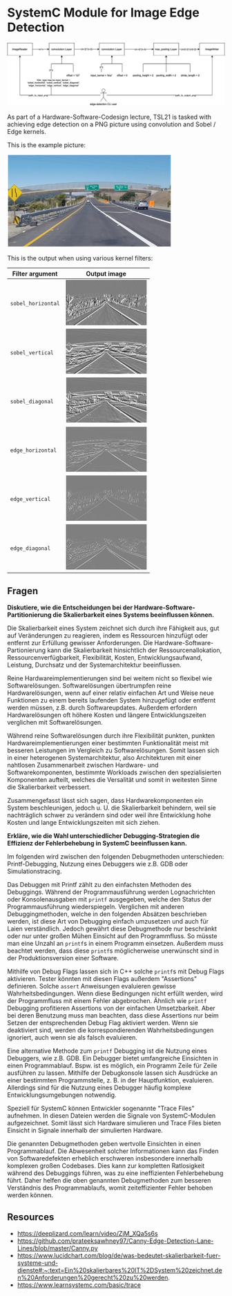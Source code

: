 # SystemC Module for Image Edge Detection

![Overview](./edge-detection-overview.drawio-4.png)

As part of a Hardware-Software-Codesign lecture, TSL21 is tasked with achieving edge detection on a PNG picture using convolution and Sobel / Edge kernels.

This is the example picture:

![Input](./Input.png)

This is the output when using various kernel filters:

| Filter argument    | Output image                                              |
| ------------------ | --------------------------------------------------------- |
| `sobel_horizontal` | ![output_sobel_horizontal](./output_sobel_horizontal.png) |
| `sobel_vertical`   | ![output_sobel_vertical](./output_sobel_vertical.png)     |
| `sobel_diagonal`   | ![output_sobel_diagonal](./output_sobel_diagonal.png)     |
| `edge_horizontal`  | ![output_edge_horizontal](./output_edge_horizontal.png)   |
| `edge_vertical`    | ![output_edge_vertical](./output_edge_vertical.png)       |
| `edge_diagonal`    | ![output_edge_diagonal](./output_edge_diagonal.png)       |

## Fragen

**Diskutiere, wie die Entscheidungen bei der Hardware-Software-Partitionierung die Skalierbarkeit eines Systems beeinflussen können.**

Die Skalierbarkeit eines System zeichnet sich durch ihre Fähigkeit aus, gut auf Veränderungen zu reagieren, indem es Ressourcen hinzufügt oder entfernt zur Erfüllung gewisser Anforderungen. Die Hardware-Software-Partionierung kann die Skalierbarkeit hinsichtlich der Ressourcenallokation, Ressourcenverfügbarkeit, Flexibilität, Kosten, Entwicklungsaufwand, Leistung, Durchsatz und der Systemarchitektur beeinflussen.

Reine Hardwareimplementierungen sind bei weitem nicht so flexibel wie Softwarelösungen. Softwarelösungen übertrumpfen reine Hardwarelösungen, wenn auf einer relativ einfachen Art und Weise neue Funktionen zu einem bereits laufenden System hinzugefügt oder entfernt werden müssen, z.B. durch Softwareupdates. Außerdem erfordern Hardwarelösungen oft höhere Kosten und längere Entwicklungszeiten verglichen mit Softwarelösungen.

Während reine Softwarelösungen durch ihre Flexibilität punkten, punkten Hardwareimplementierungen einer bestimmten Funktionalität meist mit besseren Leistungen im Vergleich zu Softwarelösungen. Somit lassen sich in einer heterogenen Systemarchitektur, also Architekturen mit einer nahtlosen Zusammenarbeit zwischen Hardware- und Softwarekomponenten, bestimmte Workloads zwischen den spezialisierten Komponenten aufteilt, welches die Versalität und somit in weitesten Sinne die Skalierbarkeit verbessert.

Zusammengefasst lässt sich sagen, dass Hardwarekomponenten ein System beschleunigen, jedoch u. U. die Skalierbarkeit behindern, weil sie nachträglich schwer zu verändern sind oder weil ihre Entwicklung hohe Kosten und lange Entwicklungszeiten mit sich ziehen.

**Erkläre, wie die Wahl unterschiedlicher Debugging-Strategien die Effizienz der Fehlerbehebung in SystemC beeinflussen kann.**

Im folgenden wird zwischen den folgenden Debugmethoden unterschieden: Printf-Debugging, Nutzung eines Debuggers wie z.B. GDB oder Simulationstracing.

Das Debuggen mit Printf zählt zu den einfachsten Methoden des Debuggings. Während der Programmausführung werden Lognachrichten oder Konsolenausgaben mit `printf` ausgegeben, welche den Status der Programmausführung wiederspiegeln. Verglichen mit anderen Debuggingmethoden, welche in den folgenden Absätzen beschrieben werden, ist diese Art von Debugging einfach umzusetzen und auch für Laien verständlich. Jedoch gewährt diese Debugmethode nur beschränkt oder nur unter großen Mühen Einsicht auf den Programmfluss. So müsste man eine Unzahl an `printf`s in einem Programm einsetzen. Außerdem muss beachtet werden, dass diese `printf`s möglicherweise unerwünscht sind in der Produktionsversion einer Software.

Mithilfe von Debug Flags lassen sich in C++ solche `printf`s mit Debug Flags aktivieren. Tester könnten mit diesen Flags außerdem "Assertions" definieren. Solche `assert` Anweisungen evaluieren gewisse Wahrheitsbedingungen. Wenn diese Bedingungen nicht erfüllt werden, wird der Programmfluss mit einem Fehler abgebrochen. Ähnlich wie `printf` Debugging profitieren Assertions von der einfachen Umsetzbarkeit. Aber bei deren Benutzung muss man beachten, dass diese Assertions nur beim Setzen der entsprechenden Debug Flag aktiviert werden. Wenn sie deaktiviert sind, werden die korrespondierenden Wahrheitsbedingungen ignoriert, auch wenn sie als falsch evaluieren.

Eine alternative Methode zum `printf` Debugging ist die Nutzung eines Debuggers, wie z.B. GDB. Ein Debugger bietet umfangreiche Einsichten in einen Programmablauf. Bspw. ist es möglich, ein Programm Zeile für Zeile ausführen zu lassen. Mithilfe der Debugkonsole lassen sich Ausdrücke an einer bestimmten Programmstelle, z. B. in der Hauptfunktion, evaluieren. Allerdings sind für die Nutzung eines Debugger häufig komplexe Entwicklungsumgebungen notwendig.

Speziell für SystemC können Entwickler sogenannte "Trace Files" aufnehmen. In diesen Dateien werden die Signale von SystemC-Modulen aufgezeichnet. Somit lässt sich Hardware simulieren und Trace Files bieten Einsicht in Signale innerhalb der simulierten Hardware.

Die genannten Debugmethoden geben wertvolle Einsichten in einen Programmablauf. Die Abwesenheit solcher Informationen kann das Finden von Softwaredefekten erheblich erschweren insbesondere innerhalb komplexen großen Codebases. Dies kann zur kompletten Ratlosigkeit während des Debuggings führen, was zu eine ineffizienten Fehlerbehebung führt. Daher helfen die oben genannten Debugmethoden zum besseren Verständnis des Programmablaufs, womit zeiteffizienter Fehler behoben werden können.

## Resources

- https://deeplizard.com/learn/video/ZjM_XQa5s6s
- https://github.com/prateeksawhney97/Canny-Edge-Detection-Lane-Lines/blob/master/Canny.py
- https://www.lucidchart.com/blog/de/was-bedeutet-skalierbarkeit-fuer-systeme-und-dienste#:~:text=Ein%20skalierbares%20IT%2DSystem%20zeichnet,den%20Anforderungen%20gerecht%20zu%20werden.
- https://www.learnsystemc.com/basic/trace
